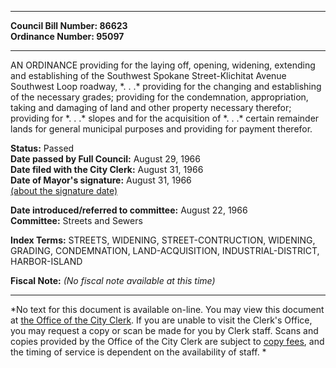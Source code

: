 * * * * *  
  
**Council Bill Number: [](#h0)[](#h2)86623**   
**Ordinance Number: 95097**  
  
* * * * *  
  
AN ORDINANCE providing for the laying off, opening, widening, extending and establishing of the Southwest Spokane Street-Klichitat Avenue Southwest Loop roadway, \*. . .\* providing for the changing and establishing of the necessary grades; providing for the condemnation, appropriation, taking and damaging of land and other property necessary therefor; providing for \*. . .\* slopes and for the acquisition of \*. . .\* certain remainder lands for general municipal purposes and providing for payment therefor.  
  
**Status:** Passed   
**Date passed by Full Council:** August 29, 1966   
**Date filed with the City Clerk:** August 31, 1966   
**Date of Mayor's signature:** August 31, 1966   
[(about the signature date)](/~public/approvaldate.htm)   
  
  
**Date introduced/referred to committee:** August 22, 1966   
**Committee:** Streets and Sewers   
  
**Index Terms:** STREETS, WIDENING, STREET-CONTRUCTION, WIDENING, GRADING, CONDEMNATION, LAND-ACQUISITION, INDUSTRIAL-DISTRICT, HARBOR-ISLAND  
  
**Fiscal Note:** *(No fiscal note available at this time)*  
  
* * * * *  
  
*No text for this document is available on-line. You may view this document at [the Office of the City Clerk](http://www.seattle.gov/leg/clerk/contactUs.htm). If you are unable to visit the Clerk's Office, you may request a copy or scan be made for you by Clerk staff. Scans and copies provided by the Office of the City Clerk are subject to [copy fees](http://clerk.seattle.gov/~public/clerkfees.htm), and the timing of service is dependent on the availability of staff. *  
  
  

